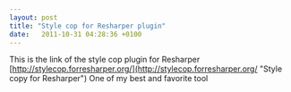```yaml
---
layout: post
title: "Style cop for Resharper plugin"
date:   2011-10-31 04:28:36 +0100
---
```


This is the link of the style cop plugin for Resharper
[http://stylecop.forresharper.org/](http://stylecop.forresharper.org/ "Style copy for Resharper")
One of my best and favorite tool

